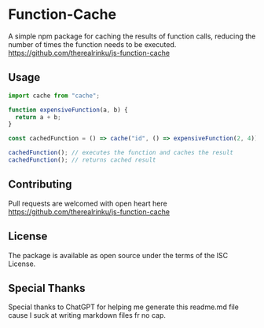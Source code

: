 # Function-Cache

A simple npm package for caching the results of function calls, reducing the number of times the function needs to be executed.
https://github.com/therealrinku/js-function-cache
## Usage

```javascript
import cache from "cache";

function expensiveFunction(a, b) {
  return a + b;
}

const cachedFunction = () => cache("id", () => expensiveFunction(2, 4));

cachedFunction(); // executes the function and caches the result
cachedFunction(); // returns cached result
```

## Contributing

Pull requests are welcomed with open heart here
https://github.com/therealrinku/js-function-cache

## License

The package is available as open source under the terms of the ISC License.

## Special Thanks

Special thanks to ChatGPT for helping me generate this readme.md file cause I suck at writing markdown files fr no cap.
